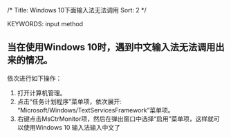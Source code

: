 /*
  Title: Windows 10下面输入法无法调用
  Sort: 2
  */

KEYWORDS: input method

## 当在使用Windows 10时，遇到中文输入法无法调用出来的情况。

依次进行如下操作：
1. 打开计算机管理。
2. 点击“任务计划程序”菜单项，依次展开: “Microsoft/Windows/TextServicesFramework”菜单项。
3. 右键点击MsCtrMonitor项，然后在弹出窗口中选择“启用”菜单项，这样就可以使用Windows 10 输入法输入中文了
